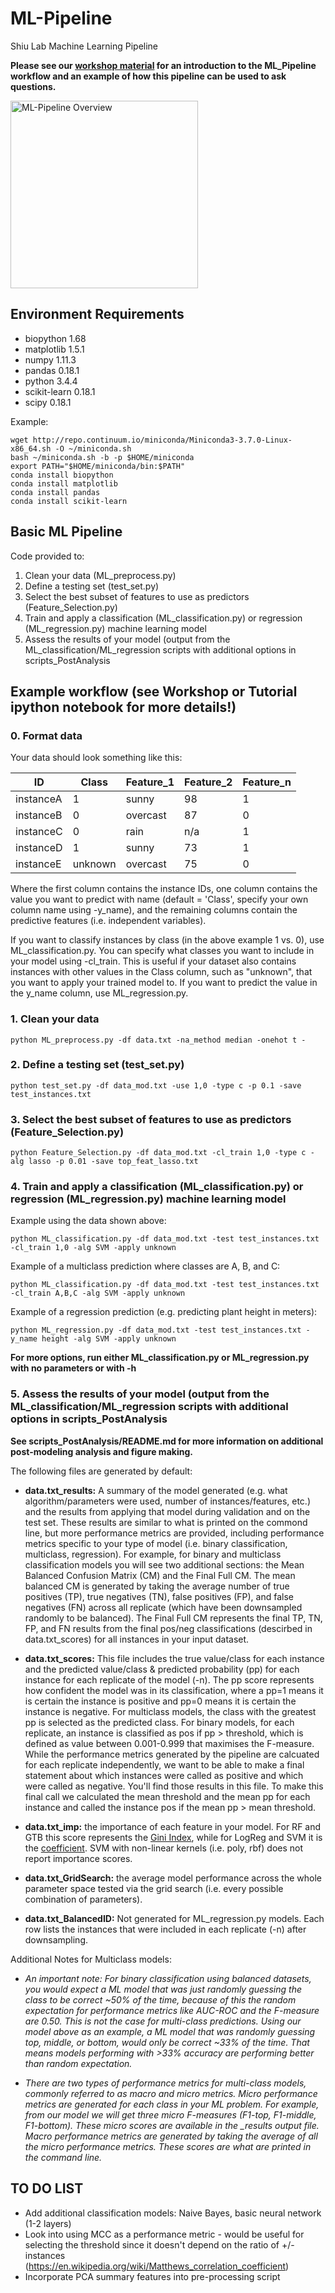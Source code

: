 # ML-Pipeline
Shiu Lab Machine Learning Pipeline


**Please see our [workshop material](https://github.com/azodichr/ML-Pipeline/blob/master/Workshop/ML_workshop.ipynb) for an introduction to the ML_Pipeline workflow and an example of how this pipeline can be used to ask questions.**


<img src="_img/pipeline_summary.png" alt="ML-Pipeline Overview" width="300"/>

## Environment Requirements
* biopython                 1.68
* matplotlib                1.5.1
* numpy                     1.11.3
* pandas                    0.18.1
* python                    3.4.4
* scikit-learn              0.18.1
* scipy                     0.18.1

Example: 

    wget http://repo.continuum.io/miniconda/Miniconda3-3.7.0-Linux-x86_64.sh -O ~/miniconda.sh
    bash ~/miniconda.sh -b -p $HOME/miniconda
    export PATH="$HOME/miniconda/bin:$PATH"
    conda install biopython
    conda install matplotlib
    conda install pandas
    conda install scikit-learn
    

## Basic ML Pipeline

Code provided to:

1. Clean your data (ML_preprocess.py)
2. Define a testing set (test_set.py)
3. Select the best subset of features to use as predictors (Feature_Selection.py)
4. Train and apply a classification (ML_classification.py) or regression (ML_regression.py) machine learning model
5. Assess the results of your model (output from the ML_classification/ML_regression scripts with additional options in scripts_PostAnalysis


## Example workflow (see Workshop or Tutorial ipython notebook for more details!)

### 0. Format data

Your data should look something like this:

| ID   | Class    | Feature_1   | Feature_2   | Feature_n   |
|---    |---    |---    |---    |---    |
| instanceA    |  1     | sunny     | 98     | 1     |
| instanceB    |  0    |  overcast     | 87     | 0     |
| instanceC   |  0     |  rain    | n/a     | 1     |
| instanceD   | 1     |  sunny    | 73     | 1     |
| instanceE   | unknown     |  overcast    | 75     | 0     |

Where the first column contains the instance IDs, one column contains the value you want to predict with name (default = 'Class', specify your own column name using -y_name), and the remaining columns contain the predictive features (i.e. independent variables).

If you want to classify instances by class (in the above example 1 vs. 0), use ML_classification.py. You can specify what classes you want to include in your model using -cl_train. This is useful if your dataset also contains instances with other values in the Class column, such as "unknown", that you want to apply your trained model to. If you want to predict the value in the y_name column, use ML_regression.py. 


### 1. Clean your data

```
python ML_preprocess.py -df data.txt -na_method median -onehot t -
```

### 2. Define a testing set (test_set.py)

```
python test_set.py -df data_mod.txt -use 1,0 -type c -p 0.1 -save test_instances.txt
```

### 3. Select the best subset of features to use as predictors (Feature_Selection.py)

```
python Feature_Selection.py -df data_mod.txt -cl_train 1,0 -type c -alg lasso -p 0.01 -save top_feat_lasso.txt
```

### 4. Train and apply a classification (ML_classification.py) or regression (ML_regression.py) machine learning model

Example using the data shown above:
```
python ML_classification.py -df data_mod.txt -test test_instances.txt -cl_train 1,0 -alg SVM -apply unknown
```

Example of a multiclass prediction where classes are A, B, and C:
```
python ML_classification.py -df data_mod.txt -test test_instances.txt -cl_train A,B,C -alg SVM -apply unknown
```

Example of a regression prediction (e.g. predicting plant height in meters):
```
python ML_regression.py -df data_mod.txt -test test_instances.txt -y_name height -alg SVM -apply unknown
```

**For more options, run either ML_classification.py or ML_regression.py with no parameters or with -h**

### 5. Assess the results of your model (output from the ML_classification/ML_regression scripts with additional options in scripts_PostAnalysis

**See scripts_PostAnalysis/README.md for more information on additional post-modeling analysis and figure making.**

The following files are generated by default:

- **data.txt_results:** A summary of the model generated (e.g. what algorithm/parameters were used, number of instances/features, etc.) and the results from applying that model during validation and on the test set. These results are similar to what is printed on the commond line, but more performance metrics are provided, including performance metrics specific to your type of model (i.e. binary classification, multiclass, regression). For example, for binary and multiclass classification models you will see two additional sections: the Mean Balanced Confusion Matrix (CM) and the Final Full CM. The mean balanced CM is generated by taking the average number of true positives (TP), true negatives (TN), false positives (FP), and false negatives (FN) across all replicate (which have been downsampled randomly to be balanced). The Final Full CM represents the final TP, TN, FP, and FN results from the final pos/neg classifications (descirbed in data.txt_scores) for all instances in your input dataset. 

- **data.txt_scores:** This file includes the true value/class for each instance and the predicted value/class & predicted probability (pp) for each instance for each replicate of the model (-n). The pp score represents how confident the model was in its classification, where a pp=1 means it is certain the instance is positive and pp=0 means it is certain the instance is negative. For multiclass models, the class with the greatest pp is selected as the predicted class. For binary models, for each replicate, an instance is classified as pos if pp > threshold, which is defined as value between 0.001-0.999 that maximises the F-measure. While the performance metrics generated by the pipeline are calcuated for each replicate independently, we want to be able to make a final statement about which instances were called as positive and which were called as negative. You'll find those results in this file. To make this final call we calculated the mean threshold and the mean pp for each instance and called the instance pos if the mean pp > mean threshold. 

- **data.txt_imp:** the importance of each feature in your model. For RF and GTB this score represents the [Gini Index](https://medium.com/the-artificial-impostor/feature-importance-measures-for-tree-models-part-i-47f187c1a2c3), while for LogReg and SVM it is the [coefficient](https://medium.com/@aneesha/visualising-top-features-in-linear-svm-with-scikit-learn-and-matplotlib-3454ab18a14d). SVM with non-linear kernels (i.e. poly, rbf) does not report importance scores.

- **data.txt_GridSearch:** the average model performance across the whole parameter space tested via the grid search (i.e. every possible combination of parameters). 

- **data.txt_BalancedID:** Not generated for ML_regression.py models. Each row lists the instances that were included in each replicate (-n) after downsampling. 

Additional Notes for Multiclass models:

- *An important note: For binary classification using balanced datasets, you would expect a ML model that was just randomly guessing the class to be correct ~50% of the time, because of this the random expectation for performance metrics like AUC-ROC and the F-measure are 0.50. This is not the case for multi-class predictions. Using our model above as an example, a ML model that was randomly guessing top, middle, or bottom, would only be correct ~33% of the time. That means models performing with >33% accuracy are performing better than random expectation.*

- *There are two types of performance metrics for multi-class models, commonly referred to as macro and micro metrics. Micro performance metrics are generated for each class in your ML problem. For example, from our model we will get three micro F-measures (F1-top, F1-middle, F1-bottom). These micro scores are available in the *_results* output file. Macro performance metrics are generated by taking the average of all the micro performance metrics. These scores are what are printed in the command line.*




## TO DO LIST
- Add additional classification models: Naive Bayes, basic neural network (1-2 layers)
- Look into using MCC as a performance metric - would be useful for selecting the threshold since it doesn't depend on the ratio of +/- instances (https://en.wikipedia.org/wiki/Matthews_correlation_coefficient)
- Incorporate PCA summary features into pre-processing script

